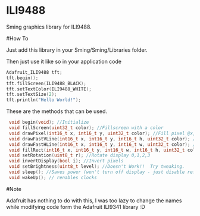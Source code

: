 # ILI9488

Sming graphics library for ILI9488.

#How To

Just add this library in your Sming/Sming/Libraries folder.

Then just use it like so in your application code

```C++
Adafruit_ILI9488 tft;
tft.begin();
tft.fillScreen(ILI9488_BLACK);
tft.setTextColor(ILI9488_WHITE);
tft.setTextSize(2);
tft.println("Hello World!");
```

These are the methods that can be used.

```C
 void begin(void); //Initialize
 void fillScreen(uint32_t color); //Fillscreen with a color
 void drawPixel(int16_t x, int16_t y, uint32_t color); //Fill pixel @x,y with color
 void drawFastVLine(int16_t x, int16_t y, int16_t h, uint32_t color); //Draw vertical line starting from x,y of length h
 void drawFastHLine(int16_t x, int16_t y, int16_t w, uint32_t color); //Draw horizontal line starting form x,y of len w
 void fillRect(int16_t x, int16_t y, int16_t w, int16_t h, uint32_t color); //Draw rectangle @x,y of wid=w,ht=h and fill with color
 void setRotation(uint8_t r); //Rotate display 0,1,2,3
 void invertDisplay(bool i); //Invert pixels
 void setBrightness(uint8_t level); //Doesn't Work!!  Try tweaking.
 void sleep(); //Saves power (won't turn off display - just disable refresh clocks)
 void wakeUp(); // renables clocks
```

#Note

Adafruit has nothing to do with this, I was too lazy to change the names while modifying code form the Adafruit ILI9341 library :D


